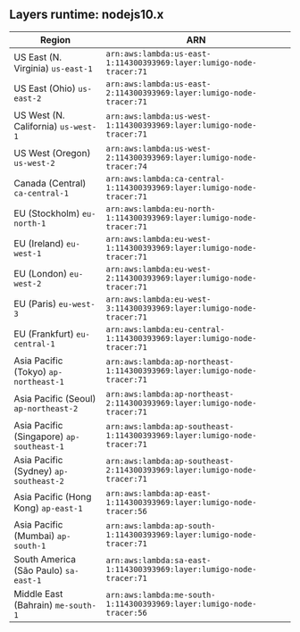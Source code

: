 Layers runtime: nodejs10.x
----
| Region | ARN |
| --- | --- |
|US East (N. Virginia)  `us-east-1`|`arn:aws:lambda:us-east-1:114300393969:layer:lumigo-node-tracer:71`|
|US East (Ohio)  `us-east-2`|`arn:aws:lambda:us-east-2:114300393969:layer:lumigo-node-tracer:71`|
|US West (N. California)  `us-west-1`|`arn:aws:lambda:us-west-1:114300393969:layer:lumigo-node-tracer:71`|
|US West (Oregon)  `us-west-2`|`arn:aws:lambda:us-west-2:114300393969:layer:lumigo-node-tracer:74`|
|Canada (Central)  `ca-central-1`|`arn:aws:lambda:ca-central-1:114300393969:layer:lumigo-node-tracer:71`|
|EU (Stockholm)  `eu-north-1`|`arn:aws:lambda:eu-north-1:114300393969:layer:lumigo-node-tracer:71`|
|EU (Ireland)  `eu-west-1`|`arn:aws:lambda:eu-west-1:114300393969:layer:lumigo-node-tracer:71`|
|EU (London)  `eu-west-2`|`arn:aws:lambda:eu-west-2:114300393969:layer:lumigo-node-tracer:71`|
|EU (Paris)  `eu-west-3`|`arn:aws:lambda:eu-west-3:114300393969:layer:lumigo-node-tracer:71`|
|EU (Frankfurt)  `eu-central-1`|`arn:aws:lambda:eu-central-1:114300393969:layer:lumigo-node-tracer:71`|
|Asia Pacific (Tokyo)  `ap-northeast-1`|`arn:aws:lambda:ap-northeast-1:114300393969:layer:lumigo-node-tracer:71`|
|Asia Pacific (Seoul)  `ap-northeast-2`|`arn:aws:lambda:ap-northeast-2:114300393969:layer:lumigo-node-tracer:71`|
|Asia Pacific (Singapore)  `ap-southeast-1`|`arn:aws:lambda:ap-southeast-1:114300393969:layer:lumigo-node-tracer:71`|
|Asia Pacific (Sydney)  `ap-southeast-2`|`arn:aws:lambda:ap-southeast-2:114300393969:layer:lumigo-node-tracer:71`|
|Asia Pacific (Hong Kong)  `ap-east-1`|`arn:aws:lambda:ap-east-1:114300393969:layer:lumigo-node-tracer:56`|
|Asia Pacific (Mumbai)  `ap-south-1`|`arn:aws:lambda:ap-south-1:114300393969:layer:lumigo-node-tracer:71`|
|South America (São Paulo)  `sa-east-1`|`arn:aws:lambda:sa-east-1:114300393969:layer:lumigo-node-tracer:71`|
|Middle East (Bahrain)  `me-south-1`|`arn:aws:lambda:me-south-1:114300393969:layer:lumigo-node-tracer:56`|
